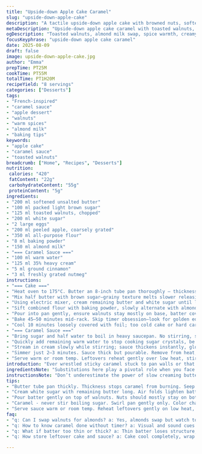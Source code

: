 ```yaml
---
title: "Upside-down Apple Cake Caramel"
slug: "upside-down-apple-cake"
description: "A tactile upside-down apple cake with browned nuts, softened freshly grated fruit, and a rich caramel sauce. Adjusted ingredient amounts, swapped almonds for walnuts, replaced milk with almond milk, and introduced warm spices for depth. Caramel sauce simmered gently, watching color shifts, not the clock. Sensory queues define progress. Effortless layering and quick beating keep batter airy. Pan choice matters for easy release; ring mold works but risks sticking. Caramel finishes creamy, luscious, not grainy. Cake texture moist from apple moisture, spice warmth changes with the variety. Doneness judged by skewer plus top spring-back. Perfect for year-round, especially cozy moments when aromas fill the air."
metaDescription: "Upside-down apple cake caramel with toasted walnuts, almond milk, warm spices and creamy caramel sauce. Moist texture, sensory-driven cues, cozy French-inspired dish."
ogDescription: "Toasted walnuts, almond milk swap, spice warmth, creamy caramel. Moist apple cake with tactile layers and caramel glaze. Watch color, smell, texture for doneness."
focusKeyphrase: "upside-down apple cake caramel"
date: 2025-08-09
draft: false
image: upside-down-apple-cake.jpg
author: "Emma"
prepTime: PT25M
cookTime: PT55M
totalTime: PT1H20M
recipeYield: "8 servings"
categories: ["Desserts"]
tags:
- "French-inspired"
- "caramel sauce"
- "apple dessert"
- "walnuts"
- "warm spices"
- "almond milk"
- "baking tips"
keywords:
- "apple cake"
- "caramel sauce"
- "toasted walnuts"
breadcrumb: ["Home", "Recipes", "Desserts"]
nutrition: 
 calories: "420"
 fatContent: "22g"
 carbohydrateContent: "55g"
 proteinContent: "5g"
ingredients:
- "200 ml softened unsalted butter"
- "100 ml packed light brown sugar"
- "125 ml toasted walnuts, chopped"
- "200 ml white sugar"
- "2 large eggs"
- "200 ml peeled apple, coarsely grated"
- "350 ml all-purpose flour"
- "8 ml baking powder"
- "150 ml almond milk"
- "=== Caramel Sauce ==="
- "100 ml warm water"
- "125 ml 35% heavy cream"
- "5 ml ground cinnamon"
- "3 ml freshly grated nutmeg"
instructions:
- "=== Cake ==="
- "Heat oven to 175°C. Butter an 8-inch tube pan thoroughly – thickness helps caramel seep without burning."
- "Mix half butter with brown sugar—grainy texture melts slower releasing aroma. Spread evenly over pan base. Sprinkle walnuts evenly. Watch nuts toast slightly in oven warmth if pre-toasted, add that nuttiness punch."
- "Using electric mixer, cream remaining butter and white sugar until light, fluffy—don’t rush, air folds lighten dense batter. Add eggs one by one, fully incorporated before next. Fold in grated apples, note dampness; apples vary, this adds moisture, balance seen later."
- "Sift combined flour with baking powder, slowly alternate with almond milk. Helps prevent lumps, keeps batter cohesive but not wet. Batter texture should drip like thick honey, not stiff but hold shape."
- "Pour into pan gently, ensure walnuts stay mostly on base, batter covers nuts simmers underneath forming sticky topping."
- "Bake 45–50 minutes mid-rack. Skip timer obsession–look for golden edges curling slightly, top springy to gentle touch but not jiggly. Insert skewer near center, moist crumbs signal readiness not raw batter. If too wet, additional 5 minutes, watching closely avoid dryness."
- "Cool 10 minutes loosely covered with foil; too cold cake or hard caramel leads to cracking when inverted. Run a knife carefully around edges before flipping onto large plate. Tap sound should release cake cleanly."
- "=== Caramel Sauce ==="
- "Bring sugar and half water to boil in heavy saucepan. No stirring, swirl pan gently, watch color change from pale to amber—your cue, don’t walk away. Residual heat continues browning so remove just as deep amber forms."
- "Quickly add remaining warm water to stop cooking sugar crystals, be careful—caramel hiss and steam aggressively. Stir gently till lumps dissolve in shimmering syrup."
- "Stream in cream slowly while stirring; sauce thickens instantly, glossy texture emerging. Add cinnamon and nutmeg, aromatic warmth infuses sauce."
- "Simmer just 2–3 minutes. Sauce thick but pourable. Remove from heat, cool slightly to thicken further before drizzling over cake."
- "Serve warm or room temp. Leftovers reheat gently over low heat, stirring to revive glossy state. Cake stands well next day, flavors marry overnight—try with whipped cream or vanilla ice cream for contrast."
introduction: "Ever wrestled sticky caramel stuck to pan walls or that disappointing dry apple cake? Been there, learned the signs to finesse. Not just recipes; smells, sounds, even textures tell you how far to push baking without guessing. For years, I tweaked quantities to balance moisture from apples absorbing flour while keeping topping crackly with toasted nuts. Almond milk pops protein in a subtle almond presence; swapped out traditional milk to deepen flavors. Cinnamon and nutmeg are twists; use sparingly, build warmth that doesn’t overpower. Caramel is a beast alone—timing and attention crucial. Watch the color, feel the steam, and listen for the hiss as water drops hit the syrup. That’s when magic shifts. Cake? Springy top, golden edges; no toothpicks guessing needed."
ingredientsNote: "Substitutions here play a pivotal role when you face ingredient shortages or dietary tweaks. Swapping almonds for toasted walnuts alters crunch and oil profile—walnuts release richness under heat differently, avoiding bitter edges almonds can sometimes lend when over-toasted. Milk replaced by almond milk adds subtle nuttiness, raises tenderness, but beware thinning batter—you may need a touch less liquid on wet test. Brown sugar amount reduced slightly balances moisture from fresh apples and changes caramel notes; white sugar largely retained for structural integrity, ensuring crumb lifts well without heaviness. Spice addition brightens this beyond original, adding fragrant warming layers without masking fruity brightness. Use freshly grated nutmeg, avoid pre-ground pale flavor fades quickly. Toast nuts dry in pan for extra punch — smell before mixing in."
instructionsNote: "Don’t underestimate the power of slow creaming butter and sugar properly. Separate portions ensure nutty topping with the brown sugar while white sugar whipped late provides lift. Alternate flour and milk, sift, avoid overmixing, tough cake looms when you stir vigorously. Watch batter consistency—too thick will bury apples, too thin loses structure. Baking done visually; golden edges pulling slightly, smooth top with faint spring tells you ready. Skewer is fail-safe, but texture is key. Cooling before inverting—too hot and caramel smears, too cold and cake breaks. Patience pays off. Caramel — never stir once boiling starts, swirl pan gently only; this prevents sugar crystallizing, preserves gloss. On adding water, prepare for hiss, add slowly, stir only when lumps melt. Cream addition thickens instantly; hurry here before sauce overcooks and grains. Simmer briefly, just enough to meld flavors and get shiny texture. Serve sauce room temp or warm — this saucy contrast transforms cake experience."
tips:
- "Butter tube pan thickly. Thickness stops caramel from burning. Seep slow under nuts. Coat base fully else caramel burns or sticks. Toast walnuts dry first. Watch aroma hit—nuts brown fast. Brown sugar on base - grainy texture melts slower. Adds slow caramel melt instead fast burn. Mix only half butter first with brown sugar - creates crunchy topping base."
- "Cream white sugar with remaining butter long. Air folds lighten batter. Wait for fluffy, not rushed. Eggs in one by one. Fold grated apples carefully. Apples damp vary moisture. Too much apple juice thin batter fast. Batter should drip slowly like honey, not thick clumpy paste. Alternate sifted flour and almond milk, keep slow to avoid lumps. Almond milk thins batter more than dairy, adjust if needed."
- "Pour batter gently on top of walnuts. Nuts should mostly stay on bottom. Batter simmers walnuts underneath, sticky topping forms. Bake 45 to 50 mins mid rack. No timer obsession – golden edges curl, top springs back to gentle touch. Skewer wet crumbs signal moist finished but no raw. Add 5 mins if too moist, watch not to dry cake. Cooling matters. Cover loosely with foil 10 mins. Too cold = caramel cracks when inverted. Run knife around edges before flip."
- "Caramel - never stir boiling sugar. Swirl pan gently only. Color change is signal - pale to amber. Remove at deep amber - residual heat continues darkening. Add warm water slow to stop cooking sugar crystals. Hiss and steam aggressive. Stir only when lumps melt. Stream in cream slow while stirring, thickens instantly. Aroma from cinnamon and freshly grated nutmeg awakens sauce. Simmer 2 to 3 mins only. Too long grainy sauce forms."
- "Serve sauce warm or room temp. Reheat leftovers gently on low heat, stir to revive shine. Cake texture moist from apple juice. Spice warmth varies by cinnamon, nutmeg amount and freshness. Walnuts add crunch and rich oils, almonds swapped out to balance profile avoiding bitter notes that toast too much. Use fresh nutmeg grated only, pre-ground loses punch fast. Toast nuts dry until aroma strong but not burnt."
faq:
- "q: Can I swap walnuts for almonds? a: Yes, almonds swap but watch toasting. Almonds burn easier taste bitter fast. Toast dry, watch color carefully. Walnuts release richness differently under heat. Texture crunch varies. Adjust amount if using almonds due to oil difference."
- "q: How to know caramel done without timer? a: Visual and sound cues key. Watch sugar color change from pale to amber. Look for rich deep amber before removing heat. Residual heat keeps cooking, so pull early. No stirring during boil prevents crystallizing. Listen for hiss when water added to stop cooking sugar crystals."
- "q: What if batter too thin or thick? a: Thin batter loses structure, apples sink, flatten cake. Add a little more flour slowly if too thin. Thick batter risks heavy cake no rise, dry apple patches. Adjust almond milk cautiously — it thins more than cow milk. Fold carefully, no overmixing. Texture should drip like honey, hold shape not stiff."
- "q: How store leftover cake and sauce? a: Cake cool completely, wrap loosely, fridge best to keep moist. Bring sauce to room temp or gently warm before serving. Leftover sauce thickens in fridge - reheat low stirring to restore shine. Can freeze cake in portions wrapped airtight but sauce better fresh or refrigerated short-term."

---
```

